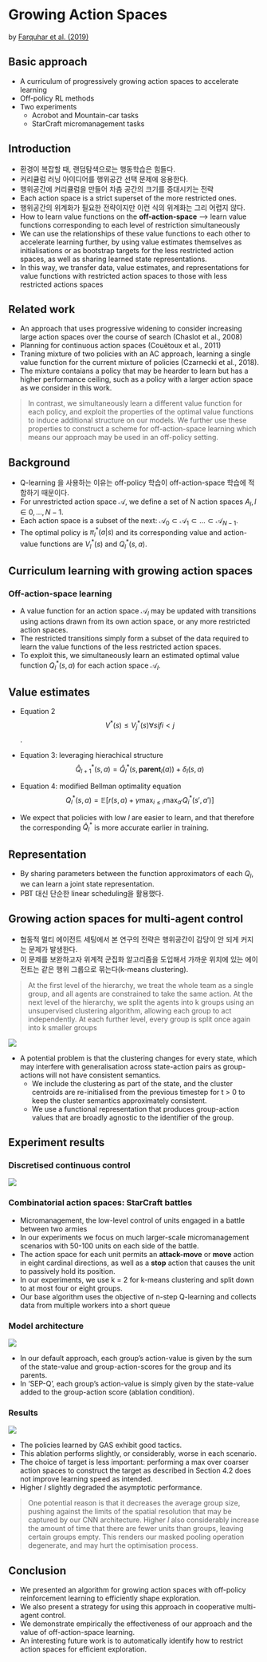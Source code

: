 # Growing Action Spaces
by [Farquhar et al. (2019)](http://arxiv.org/abs/1906.12266)

## Basic approach
* A curriculum of progressively growing action spaces to accelerate learning
* Off-policy RL methods
* Two experiments
  * Acrobot and Mountain-car tasks
  * StarCraft micromanagement tasks

## Introduction
* 환경이 복잡할 때, 랜덤탐색으로는 행동학습은 힘들다.
* 커리큘럼 러닝 아이디어를 행위공간 선택 문제에 응용한다.
* 행위공간에 커리큘럼을 만들어 차츰 공간의 크기를 증대시키는 전략
* Each action space is a strict superset of the more restricted ones.
* 행위공간의 위계화가 필요한 전략이지만 이런 식의 위계화는 그리 어렵지 않다.
* How to learn value functions on the **off-action-space** --> learn value functions corresponding to each level of restriction simultaneously
* We can use the relationships of these value functions to each other to accelerate learning further, by using value estimates themselves as initialisations or as bootstrap targets for the less restricted action spaces, as well as sharing learned state representations.
* In this way, we transfer data, value estimates, and representations for value functions with restricted action spaces to those with less restricted actions spaces

## Related work
* An approach that uses progressive widening to consider increasing large action spaces over the course of search (Chaslot et al., 2008)
* Planning for continuous action spaces (Couëtoux et al., 2011)
* Traning mixture of two policies with an AC approach, learning a single value function for the current mixture of policies (Czarnecki et al., 2018).
* The mixture contaians a policy that may be hearder to learn but has a higher performance ceiling, such as a policy with a larger action space as we consider in this work.

> In contrast, we simultaneously learn a different value function for each policy, and
exploit the properties of the optimal value functions to induce additional structure on our models.
We further use these properties to construct a scheme for off-action-space learning which means our
approach may be used in an off-policy setting.

## Background
* Q-learning 을 사용하는 이유는 off-policy 학습이 off-action-space 학습에 적합하기 때문이다.
* For unrestricted action space $\mathcal{A}$, we define a set of N action spaces $A_l, l \in {0, ..., N-1}$.
* Each action space is a subset of the next: $\mathcal{A}_0 \subset \mathcal{A}_1 \subset ... \subset \mathcal{A}_{N-1}$.
* The optimal policy is $\pi^*_l (a|s)$ and its corresponding value and action-value functions are $V_l^* (s)$ and $Q_l^* (s, a)$.

## Curriculum learning with growing action spaces
### Off-action-space learning
* A value function for an action space $\mathcal{A}_l$ may be updated with transitions using actions drawn from its own action space, or any more restricted action spaces.
* The restricted transitions simply form a subset of the data required to learn the value functions of the less restricted action spaces.
* To exploit this, we simultaneously learn an estimated optimal value function $Q_l^* (s, a)$ for each action space $\mathcal{A}_l$.

## Value estimates
* Equation 2
$$V^*(s) \leq V^*_j (s) \forall s if i < j$$.

* Equation 3: leveraging hierachical structure
$$ \hat{Q}^*_{l+1}(s,a)=\hat{Q}^*_l (s, \textbf{parent}_l(a)) + \delta_l (s,a) $$

* Equation 4: modified Bellman optimality equation
$$ Q^*_l (s,a) = \mathbb{E}[r(s,a)+\gamma \max_{i\leq l} \max_{a'} Q^*_i (s', a')] $$

* We expect that policies with low $l$ are easier to learn, and that therefore the corresponding $\hat{Q}_l^*$ is more accurate earlier in training.

## Representation
* By sharing parameters between the function approximators of each $Q_l$, we can learn a joint state representation.
* PBT 대신 단순한 linear scheduling을 활용했다.

## Growing action spaces for multi-agent control
* 협동적 멀티 에이전트 세팅에서 본 연구의 전략은 행위공간이 감당이 안 되게 커지는 문제가 발생한다.
* 이 문제를 보완하고자 위계적 군집화 알고리즘을 도입해서 가까운 위치에 있는 에이전트는 같은 행위 그룹으로 묶는다(k-means clustering).

> At the first level of the hierarchy, we treat the whole team as a single group, and all agents are
constrained to take the same action. At the next level of the hierarchy, we split the agents into k
groups using an unsupervised clustering algorithm, allowing each group to act independently. At
each further level, every group is split once again into k smaller groups

![](sec_5.PNG)

* A potential problem is that the clustering changes for every state, which may interfere with generalisation across state-action pairs as group-actions will not have consistent semantics.
  * We include the clustering as part of the state, and the cluster centroids are re-initialised from the previous timestep for t > 0 to keep the cluster semantics approximately consistent.
  * We use a functional representation that produces group-action values that are broadly agnostic to the identifier of the group.

## Experiment results
### Discretised continuous control
![](fig_1.PNG)

### Combinatorial action spaces: StarCraft battles
* Micromanagement, the low-level control of units engaged in a battle between two armies
* In our experiments we focus on much larger-scale micromanagement scenarios with 50-100 units on each side of the battle.
* The action space for each unit permits an **attack-move** or **move** action in eight cardinal directions, as well as a **stop** action that causes the unit to passively hold its position.
* In our experiments, we use k = 2 for k-means clustering and split down to at most four or eight groups.
* Our base algorithm uses the objective of n-step Q-learning and collects data from multiple workers into a short queue

### Model architecture
![](fig_2.PNG)

* In our default approach, each group’s action-value is given by the sum of the state-value and group-action-scores for the group and its parents.
* In ‘SEP-Q’, each group’s action-value is simply given by the state-value added to the group-action score (ablation condition).

### Results
![](fig_3.PNG)

* The policies learned by GAS exhibit good tactics.
* This ablation performs slightly, or considerably, worse in each scenario.
* The choice of target is less important: performing a max over coarser action spaces to construct the target as described in Section 4.2 does not improve learning speed as intended.
* Higher $l$ slightly degraded the asymptotic performance.

>One potential reason is that it decreases the average group size, pushing
against the limits of the spatial resolution that may be captured by our CNN architecture. Higher *l*
also considerably increase the amount of time that there are fewer units than groups, leaving certain
groups empty. This renders our masked pooling operation degenerate, and may hurt the optimisation
process.

## Conclusion
* We presented an algorithm for growing action spaces with off-policy reinforcement learning to efficiently shape exploration.
* We also present a strategy for using this approach in cooperative multi-agent control.
* We demonstrate empirically the effectiveness of our approach and the value of off-action-space learning.
* An interesting future work is to automatically identify how to restrict action spaces for efficient exploration.
